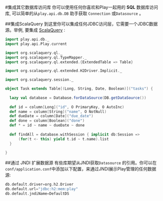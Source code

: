 #集成其它数据库访问库
你可以使用任何你喜欢和Play一起用的 **SQL** 数据库访问库, 可以简单的从`play.api.db.DB` 助手获取 `Connection` 或`Datasource` 。


##集成ScalaQuery
到这里你可以集成任何JDBC访问层，它需要一个JDBC数据源。举例, 要集成 [ScalaQuery](https://github.com/szeiger/scala-query) :

```scala
import play.api.db._
import play.api.Play.current

import org.scalaquery.ql._
import org.scalaquery.ql.TypeMapper._
import org.scalaquery.ql.extended.{ExtendedTable => Table}

import org.scalaquery.ql.extended.H2Driver.Implicit._ 

import org.scalaquery.session._

object Task extends Table[(Long, String, Date, Boolean)]("tasks") {
    
  lazy val database = Database.forDataSource(DB.getDataSource())
  
  def id = column[Long]("id", O PrimaryKey, O AutoInc)
  def name = column[String]("name", O NotNull)
  def dueDate = column[Date]("due_date")
  def done = column[Boolean]("done")
  def * = id ~ name ~ dueDate ~ done
  
  def findAll = database.withSession { implicit db:Session =>
      (for(t <- this) yield t.id ~ t.name).list
  }
  
}
```


##通过 JNDI 扩展数据源
有些库期望从JNDI获取`Datasource` 的引用。你可以在`conf/application.conf`中添加以下配置，来通过JNDI展示Play管理的任何数据源:

```scala
db.default.driver=org.h2.Driver
db.default.url="jdbc:h2:mem:play"
db.default.jndiName=DefaultDS
```